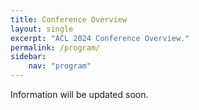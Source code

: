 ```yaml
---
title: Conference Overview
layout: single
excerpt: "ACL 2024 Conference Overview."
permalink: /program/
sidebar: 
    nav: "program"
---
```


Information will be updated soon.
